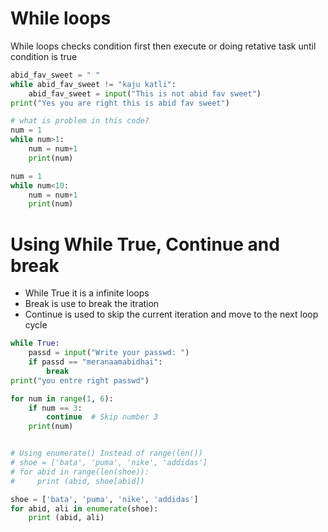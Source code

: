 # While loops 
While loops checks condition first then execute or doing retative task until condition is true 

```python
abid_fav_sweet = " "
while abid_fav_sweet != "kaju katli":
    abid_fav_sweet = input("This is not abid fav sweet")
print("Yes you are right this is abid fav sweet")

```

```python
# what is problem in this code?
num = 1
while num>1:
    num = num+1
    print(num)

```
```python
num = 1
while num<10:
    num = num+1
    print(num)
```

# Using While True, Continue and break
- While True it is a infinite loops
- Break is use to break the itration
- Continue is used to skip the current iteration and move to the next loop cycle

```python
while True:
    passd = input("Write your passwd: ")
    if passd == "meranaamabidhai":
        break
print("you entre right passwd")
```

```python
for num in range(1, 6):  
    if num == 3:
        continue  # Skip number 3
    print(num)
```

```python

# Using enumerate() Instead of range(len())
# shoe = ['bata', 'puma', 'nike', 'addidas']
# for abid in range(len(shoe)):
#     print (abid, shoe[abid])

shoe = ['bata', 'puma', 'nike', 'addidas']
for abid, ali in enumerate(shoe):
    print (abid, ali)

```

